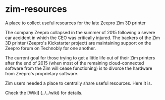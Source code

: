 # zim-resources
A place to collect useful resources for the late Zeepro Zim 3D printer

The company Zeepro collapsed in the summer of 2015 following a severe car accident in which the CEO was critically injured.  The backers of the Zim 3D printer (Zeepro's Kickstarter project) are maintaining support on the Zeepro forum on Technobly for one another.

The current goal for those trying to get a little life out of their Zim printers after the end of 2015 (when most of the remaining cloud-connected software from the Zim will cease functioning) is to divorce the hardware from Zeepro's proprietary software.

Zim users needed a place to centrally share useful resources.  Here it is.

Check the [Wiki] (../../wiki) for details.
